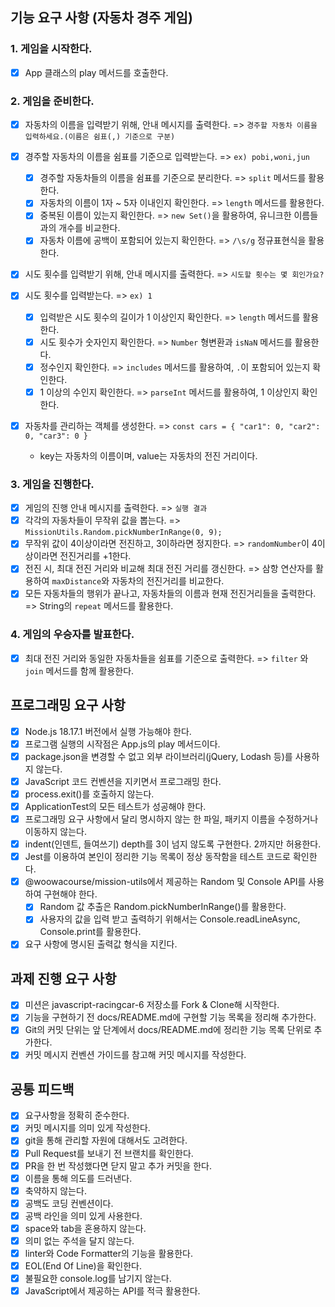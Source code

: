 ## 기능 요구 사항 (자동차 경주 게임)

### 1. **게임을 시작한다.**

- [x] App 클래스의 play 메서드를 호출한다.

### 2. **게임을 준비한다.**

- [x] 자동차의 이름을 입력받기 위해, 안내 메시지를 출력한다. => `경주할 자동차 이름을 입력하세요.(이름은 쉼표(,) 기준으로 구분)`
- [x] 경주할 자동차의 이름을 쉼표를 기준으로 입력받는다. => `ex) pobi,woni,jun`

  - [x] 경주할 자동차들의 이름을 쉼표를 기준으로 분리한다. => `split` 메서드를 활용한다.
  - [x] 자동차의 이름이 1자 ~ 5자 이내인지 확인한다. => `length` 메서드를 활용한다.
  - [x] 중복된 이름이 있는지 확인한다. => `new Set()`을 활용하여, 유니크한 이름들과의 개수를 비교한다.
  - [x] 자동차 이름에 공백이 포함되어 있는지 확인한다. => `/\s/g` 정규표현식을 활용한다.

- [x] 시도 횟수를 입력받기 위해, 안내 메시지를 출력한다. => `시도할 횟수는 몇 회인가요?`
- [x] 시도 횟수를 입력받는다. => `ex) 1`

  - [x] 입력받은 시도 횟수의 길이가 1 이상인지 확인한다. => `length` 메서드를 활용한다.
  - [x] 시도 횟수가 숫자인지 확인한다. => `Number` 형변환과 `isNaN` 메서드를 활용한다.
  - [x] 정수인지 확인한다. => `includes` 메서드를 활용하여, `.`이 포함되어 있는지 확인한다.
  - [x] 1 이상의 수인지 확인한다. => `parseInt` 메서드를 활용하여, 1 이상인지 확인한다.

- [x] 자동차를 관리하는 객체를 생성한다. => `const cars = { "car1": 0, "car2": 0, "car3": 0 }`
  - key는 자동차의 이름이며, value는 자동차의 전진 거리이다.

### 3. **게임을 진행한다.**

- [x] 게임의 진행 안내 메시지를 출력한다. => `실행 결과`
- [x] 각각의 자동차들이 무작위 값을 뽑는다. => `MissionUtils.Random.pickNumberInRange(0, 9);`
- [x] 무작위 값이 4이상이라면 전진하고, 3이하라면 정지한다. => `randomNumber`이 4이상이라면 전진거리를 +1한다.
- [x] 전진 시, 최대 전진 거리와 비교해 최대 전진 거리를 갱신한다. => 삼항 연산자를 활용하여 `maxDistance`와 자동차의 전진거리를 비교한다.
- [x] 모든 자동차들의 행위가 끝나고, 자동차들의 이름과 현재 전진거리들을 출력한다. => String의 `repeat` 메서드를 활용한다.

### 4. **게임의 우승자를 발표한다.**

- [x] 최대 전진 거리와 동일한 자동차들을 쉼표를 기준으로 출력한다. => `filter` 와 `join` 메서드를 함께 활용한다.

## 프로그래밍 요구 사항

- [x] Node.js 18.17.1 버전에서 실행 가능해야 한다.
- [x] 프로그램 실행의 시작점은 App.js의 play 메서드이다.
- [x] package.json을 변경할 수 없고 외부 라이브러리(jQuery, Lodash 등)를 사용하지 않는다.
- [x] JavaScript 코드 컨벤션을 지키면서 프로그래밍 한다.
- [x] process.exit()를 호출하지 않는다.
- [x] ApplicationTest의 모든 테스트가 성공해야 한다.
- [x] 프로그래밍 요구 사항에서 달리 명시하지 않는 한 파일, 패키지 이름을 수정하거나 이동하지 않는다.
- [x] indent(인덴트, 들여쓰기) depth를 3이 넘지 않도록 구현한다. 2까지만 허용한다.
- [x] Jest를 이용하여 본인이 정리한 기능 목록이 정상 동작함을 테스트 코드로 확인한다.
- [x] @woowacourse/mission-utils에서 제공하는 Random 및 Console API를 사용하여 구현해야 한다.
  - [x] Random 값 추출은 Random.pickNumberInRange()를 활용한다.
  - [x] 사용자의 값을 입력 받고 출력하기 위해서는 Console.readLineAsync, Console.print를 활용한다.
- [x] 요구 사항에 명시된 출력값 형식을 지킨다.

## 과제 진행 요구 사항

- [x] 미션은 javascript-racingcar-6 저장소를 Fork & Clone해 시작한다.
- [x] 기능을 구현하기 전 docs/README.md에 구현할 기능 목록을 정리해 추가한다.
- [x] Git의 커밋 단위는 앞 단계에서 docs/README.md에 정리한 기능 목록 단위로 추가한다.
- [x] 커밋 메시지 컨벤션 가이드를 참고해 커밋 메시지를 작성한다.

## 공통 피드백

- [x] 요구사항을 정확히 준수한다.
- [x] 커밋 메시지를 의미 있게 작성한다.
- [x] git을 통해 관리할 자원에 대해서도 고려한다.
- [x] Pull Request를 보내기 전 브랜치를 확인한다.
- [x] PR을 한 번 작성했다면 닫지 말고 추가 커밋을 한다.
- [x] 이름을 통해 의도를 드러낸다.
- [x] 축약하지 않는다.
- [x] 공백도 코딩 컨벤션이다.
- [x] 공백 라인을 의미 있게 사용한다.
- [x] space와 tab을 혼용하지 않는다.
- [x] 의미 없는 주석을 달지 않는다.
- [x] linter와 Code Formatter의 기능을 활용한다.
- [x] EOL(End Of Line)을 확인한다.
- [x] 불필요한 console.log를 남기지 않는다.
- [x] JavaScript에서 제공하는 API를 적극 활용한다.
